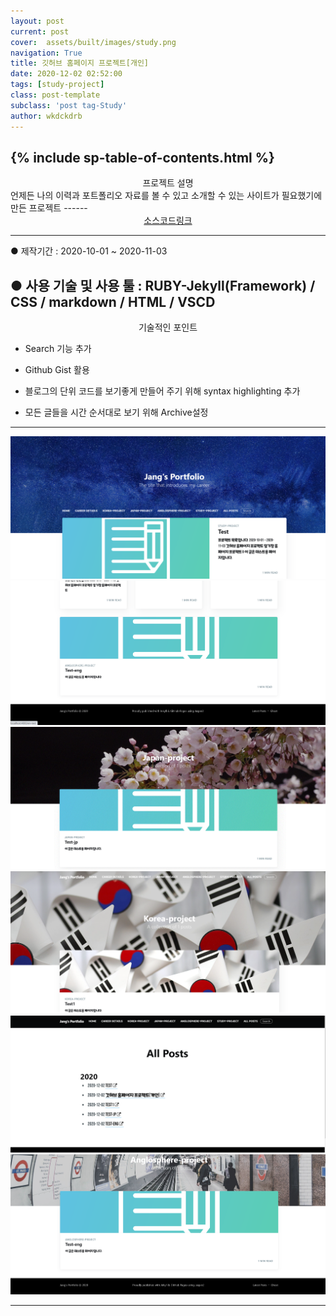```yaml
---
layout: post
current: post
cover:  assets/built/images/study.png
navigation: True
title: 깃허브 홈페이지 프로젝트[개인]
date: 2020-12-02 02:52:00
tags: [study-project]
class: post-template
subclass: 'post tag-Study'
author: wkdckdrb
---
```


{% include sp-table-of-contents.html %}
------

<center>  프로젝트 설명 </center>
<text-center>언제든 나의 이력과 포트폴리오 자료를 볼 수 있고 소개할 수 있는 사이트가 필요했기에 만든 프로젝트</text-center>
------

<center><a href="https://github.com/wkdckdrb/wkdckdrb.github.io" target="_blank">소스코드링크</a> </center>

------


● 제작기간 : 2020-10-01 ~ 2020-11-03

● 사용 기술 및 사용 툴 : RUBY-Jekyll(Framework) / CSS / markdown / HTML / VSCD
------
<center>  기술적인 포인트 </center>
 
+ Search 기능 추가

+ Github Gist 활용

+ 블로그의 단위 코드를 보기좋게 만들어 주기 위해 syntax highlighting 추가

+ 모든 글들을 시간 순서대로 보기 위해 Archive설정


------

![A](assets/built/images/blogPort/1.png)
![B](assets/built/images/blogPort/2.png)
![C](assets/built/images/blogPort/3.gif)
![D](assets/built/images/blogPort/4.png)
![E](assets/built/images/blogPort/5.png)
![F](assets/built/images/blogPort/6.png)

 ------




